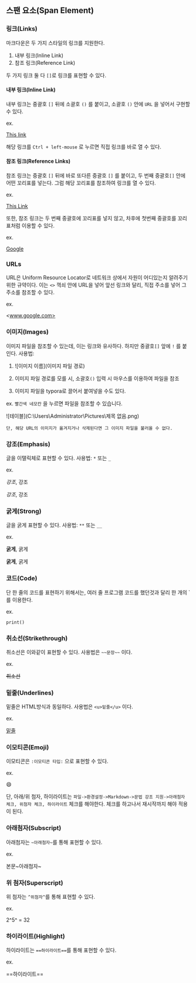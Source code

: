 ## 스팬 요소(Span Element)

### 링크(Links)

 마크다운은 두 가지 스타일의 링크를 지원한다.

1. 내부 링크(Inline Link)
2. 참조 링크(Reference Link)

 두 가지 링크 둘 다 ```[]```로 링크를 표현할 수 있다.

#### 내부 링크(Inline Link)

 내부 링크는 중괄호 ```[]``` 뒤에 소괄호 ```()``` 를 붙이고, 소괄호 ```()``` 안에 ```URL``` 을 넣어서 구현할 수 있다.

 ex.  

[This link](https://www.google.com)

해당 링크를 ```Ctrl + left-mouse``` 로 누르면 직접 링크를 바로 열 수 있다.



#### 참조 링크(Reference Links)

 참조 링크는 중괄호 ```[]``` 뒤에 바로 또다른 중괄호 ```[]``` 를 붙이고, 두 번째 중괄호```[]``` 안에 어떤 꼬리표를 넣는다. 그럼 해당 꼬리표를 참조하여 링크를 열 수 있다.

 ex.

[This Link][google]

[google]: http://www.google.com

 또한, 참조 링크는 두 번째 중괄호에 꼬리표를 넣지 않고, 차후에 첫번째 중괄호를 꼬리표처럼 이용할 수 있다.

 ex.

[Google][]

[Google]: http://www.google.com



### URLs

URL은  Uniform Resource Locator로 네트워크 상에서 자원이 어디있는지 알려주기 위한 규약이다. 이는 ```<>``` 꺽쇠 안에 URL을 넣어 앞선 링크와 달리, 직접 주소를 넣어 그 주소를 참조할 수 있다.

 ex.

<www.google.com>



### 이미지(Images)

 이미지 파일을 참조할 수 있는데, 이는 링크와 유사하다. 하지만 중괄호```[]``` 앞에 ```!``` 를 붙인다. 
사용법:

1. ![이미지 이름](이미지 파일 경로)

2. 이미지 파일 경로를 모를 시, 소괄호```()``` 입력 시 마우스를 이용하여 파일을 참조
3. 이미지 파일을 typora로 끌어서 붙여넣을 수도 있다.

 ex. ```빨간색 네모칸``` 을 누르면 파일을 참조할 수 있습니다.

![테이블](C:\Users\Administrator\Pictures\제목 없음.png)

``` 단, 해당 URL의 이미지가 옮겨지거나 삭제된다면 그 이미지 파일을 불러올 수 없다. ```





###  강조(Emphasis)

 글을 이탤릭체로 표현할 수 있다.
사용법: ```*``` 또는 ```_``` 

 ex.

*강조*, 강조

_강조_, 강조



### 굵게(Strong)

 글을 굵게 표현할 수 있다.
사용법: ```**``` 또는 ```__```

 ex.

**굵게**, 굵게

__굵게__, 굵게



### 코드(Code)

 단 한 줄의 코드를 표현하기 위해서는, 여러 줄 프로그램 코드를 했던것과 달리 한 개의 `를 이용한다.

 ex.

`print()`



### 취소선(Strikethrough)

취소선은 이와같이 표현할 수 있다. 사용법은 ```~~문장~~``` 이다.

 ex.

~~취소선~~



### 밑줄(Underlines)

밑줄은 HTML방식과 동일하다. 사용법은 ```<u>밑줄</u>``` 이다.

 ex.

<u>밑줄</u>



### 이모티콘(Emoji)

 이모티콘은 ```:이모티콘 타입:``` 으로 표현할 수 있다.

 ex.

:smile:



단, 아래/위 첨자, 하이라이트는
 ```파일->환경설정->Markdown->문법 강조 지원->아래첨자 체크, 위첨자 체크, 하이라이트``` 체크를 해야한다.
체크를 하고나서 재시작까지 해야 적용이 된다.

### 아래첨자(Subscript)

 아래첨자는 ```~아래첨자~```를 통해 표현할 수 있다.

 ex.

본문~아래첨자~



### 위 첨자(Superscript)

 위 첨자는 ```^위첨자^```를 통해 표현할 수 있다.

 ex.

2^5^ = 32



### 하이라이트(Highlight)

 하이라이트는 ```==하이라이트==```를 통해 표현할 수 있다.

 ex.

==하이라이트==

















 